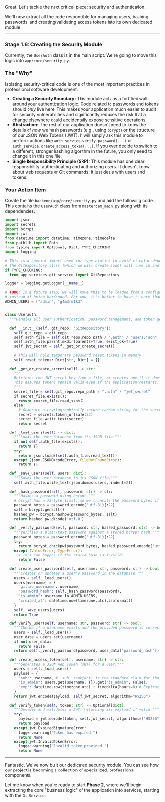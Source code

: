 Great. Let's tackle the next critical piece: security and authentication.

We'll now extract all the code responsible for managing users, hashing passwords, and creating/validating access tokens into its own dedicated module.

---

### Stage 1.6: Creating the Security Module

Currently, the `UserAuth` class is in the main script. We're going to move this logic into `app/core/security.py`.

### The "Why"

Isolating security-critical code is one of the most important practices in professional software development.

- **Creating a Security Boundary:** This module acts as a fortified wall around your authentication logic. Code related to passwords and tokens should _only_ live here. This makes your application much easier to audit for security vulnerabilities and significantly reduces the risk that a change elsewhere could accidentally expose sensitive operations.
- **Abstraction:** The rest of our application doesn't need to know the details of _how_ we hash passwords (e.g., using `bcrypt`) or the structure of our JSON Web Tokens (JWT). It will simply ask this module to perform actions like `auth_service.verify_password(...)` or `auth_service.create_access_token(...)`. If you ever decide to switch to a different, stronger hashing algorithm in the future, you only need to change it in this one file.
- **Single Responsibility Principle (SRP):** This module has one clear responsibility: authenticating and authorizing users. It doesn't know about web requests or Git commands; it just deals with users and tokens.

### Your Action Item

Create the file `backend/app/core/security.py` and add the following code. This contains the `UserAuth` class from `mastercam_main.py` along with its dependencies.

```python
import json
import secrets
import bcrypt
import jwt
from datetime import datetime, timezone, timedelta
from pathlib import Path
from typing import Optional, Dict, TYPE_CHECKING
import logging

# This is a special import used for type hinting to avoid circular dependencies.
# The GitRepository class (which we will create soon) will live in another file.
if TYPE_CHECKING:
  from app.services.git_service import GitRepository

logger = logging.getLogger(__name__)

# TODO: In a future step, we will move this to be loaded from a configuration file
# instead of being hardcoded. For now, it's better to have it here than in main.py.
ADMIN_USERS = ["admin", "g4m3rm1k3"]


class UserAuth:
  """Handles all user authentication, password management, and token generation."""

  def __init__(self, git_repo: 'GitRepository'):
    self.git_repo = git_repo
    self.auth_file = self.git_repo.repo_path / ".auth" / "users.json"
    self.auth_file.parent.mkdir(parents=True, exist_ok=True)
    self.jwt_secret = self._get_or_create_secret()

    # This will hold temporary password reset tokens in memory.
    self.reset_tokens: Dict[str, Dict] = {}

  def _get_or_create_secret(self) -> str:
    """
    Retrieves the JWT secret key from a file, or creates one if it doesn't exist.
    This ensures tokens remain valid even if the application restarts.
    """
    secret_file = self.git_repo.repo_path / ".auth" / "jwt_secret"
    if secret_file.exists():
      return secret_file.read_text()
    else:
      # Generate a cryptographically secure random string for the secret.
      secret = secrets.token_urlsafe(32)
      secret_file.write_text(secret)
      return secret

  def _load_users(self) -> dict:
    """Loads the user database from its JSON file."""
    if not self.auth_file.exists():
      return {}
    try:
      return json.loads(self.auth_file.read_text())
    except (json.JSONDecodeError, FileNotFoundError):
      return {}

  def _save_users(self, users: dict):
    """Saves the user database to its JSON file."""
    self.auth_file.write_text(json.dumps(users, indent=2))

  def _hash_password(self, password: str) -> str:
    """Hashes a password using bcrypt."""
    # bcrypt has a 72-byte limit, so we truncate the password bytes if necessary.
    password_bytes = password.encode('utf-8')[:72]
    salt = bcrypt.gensalt()
    hashed_pw = bcrypt.hashpw(password_bytes, salt)
    return hashed_pw.decode('utf-8')

  def _verify_password(self, password: str, hashed_password: str) -> bool:
    """Verifies a plain-text password against a stored bcrypt hash."""
    password_bytes = password.encode('utf-8')[:72]
    try:
      return bcrypt.checkpw(password_bytes, hashed_password.encode('utf-8'))
    except (ValueError, TypeError):
      # This can happen if the stored hash is invalid.
      return False

  def create_user_password(self, username: str, password: str) -> bool:
    """Creates or updates a user's password in the database."""
    users = self._load_users()
    users[username] = {
      "gitlab_username": username,
      "password_hash": self._hash_password(password),
      "is_admin": username in ADMIN_USERS,
      "created_at": datetime.now(timezone.utc).isoformat()
    }
    self._save_users(users)
    return True

  def verify_user(self, username: str, password: str) -> bool:
    """Checks if a username exists and the provided password is correct."""
    users = self._load_users()
    user_data = users.get(username)
    if not user_data:
      return False
    return self._verify_password(password, user_data["password_hash"])

  def create_access_token(self, username: str) -> str:
    """Generates a JSON Web Token (JWT) for a user."""
    users = self._load_users()
    payload = {
      "sub": username, # 'sub' (subject) is the standard claim for the user ID.
      "is_admin": users.get(username, {}).get("is_admin", False),
      "exp": datetime.now(timezone.utc) + timedelta(hours=8) # Expiration time
    }
    return jwt.encode(payload, self.jwt_secret, algorithm="HS256")

  def verify_token(self, token: str) -> Optional[dict]:
    """Decodes and validates a JWT, returning its payload if valid."""
    try:
      payload = jwt.decode(token, self.jwt_secret, algorithms=["HS256"])
      return payload
    except jwt.ExpiredSignatureError:
      logger.warning("Token has expired.")
      return None
    except jwt.InvalidTokenError:
      logger.warning("Invalid token provided.")
      return None

```

---

Fantastic. We've now built our dedicated security module. You can see how our project is becoming a collection of specialized, professional components.

Let me know when you're ready to start **Phase 2**, where we'll begin extracting the core "business logic" of the application into services, starting with the `GitService`.
